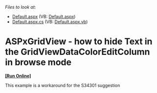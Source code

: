 <!-- default file list -->
*Files to look at*:

* [Default.aspx](./CS/WebSite/Default.aspx) (VB: [Default.aspx](./VB/WebSite/Default.aspx))
* [Default.aspx.cs](./CS/WebSite/Default.aspx.cs) (VB: [Default.aspx.vb](./VB/WebSite/Default.aspx.vb))
<!-- default file list end -->
# ASPxGridView - how to hide Text in the GridViewDataColorEditColumn in browse mode
<!-- run online -->
**[[Run Online]](https://codecentral.devexpress.com/e2068/)**
<!-- run online end -->


<p>This example is a workaround for the S34301 suggestion</p>

<br/>


